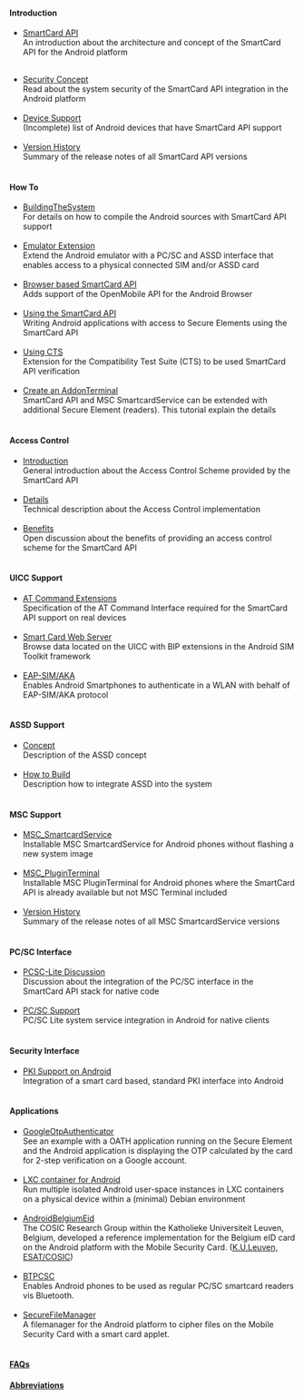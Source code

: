 #### Introduction ####
  * [SmartCard API](SmartcardAPI)<br>An introduction about the architecture and concept of the SmartCard API for the Android platform<br><br>
<ul><li><a href='SecurityConcept.md'>Security Concept</a><br>Read about the system security of the SmartCard API integration in the Android platform<br><br>
</li><li><a href='Devices.md'>Device Support</a><br>(Incomplete) list of Android devices that have SmartCard API support<br><br>
</li><li><a href='VersionHistory.md'>Version History</a><br>Summary of the release notes of all SmartCard API versions<br><br></li></ul>

<h4>How To</h4>
<ul><li><a href='BuildingTheSystem.md'>BuildingTheSystem</a><br>For details on how to compile the Android sources with SmartCard API support<br><br>
</li><li><a href='EmulatorExtension.md'>Emulator Extension</a><br>Extend the Android emulator with a PC/SC and ASSD interface that enables access to a physical connected SIM and/or ASSD card<br><br>
</li><li><a href='WebScapi.md'>Browser based SmartCard API</a><br>Adds support of the OpenMobile API for the Android Browser<br><br>
</li><li><a href='UsingSmartCardAPI.md'>Using the SmartCard API</a><br>Writing Android applications with access to Secure Elements using the SmartCard API<br><br>
</li><li><a href='UsingCTS.md'>Using CTS</a><br>Extension for the Compatibility Test Suite (CTS) to be used SmartCard API verification<br><br>
</li><li><a href='AddonTerminal.md'>Create an AddonTerminal</a><br>SmartCard API and MSC SmartcardService can be extended with additional Secure Element (readers). This tutorial explain the details<br><br></li></ul>

<h4>Access Control</h4>
<ul><li><a href='AccessControlIntroduction.md'>Introduction</a><br>General introduction about the Access Control Scheme provided by the SmartCard API<br><br>
</li><li><a href='AccessControlDetails.md'>Details</a><br>Technical description about the Access Control implementation<br><br>
</li><li><a href='AccessControlBenefits.md'>Benefits</a><br>Open discussion about the benefits of providing an access control scheme for the SmartCard API<br><br></li></ul>

<h4>UICC Support</h4>
<ul><li><a href='UICCSupport.md'>AT Command Extensions</a><br>Specification of the AT Command Interface required for the SmartCard API support on real devices<br><br>
</li><li><a href='SmartcardWebserver.md'>Smart Card Web Server</a><br>Browse data located on the UICC with BIP extensions in the Android SIM Toolkit framework<br><br>
</li><li><a href='EapSimAka.md'>EAP-SIM/AKA</a><br>Enables Android Smartphones to authenticate in a WLAN with behalf of EAP-SIM/AKA protocol<br><br></li></ul>

<h4>ASSD Support</h4>
<ul><li><a href='Concept.md'>Concept</a><br>Description of the ASSD concept<br><br>
</li><li><a href='HowToBuild.md'>How to Build</a><br>Description how to integrate ASSD into the system<br><br></li></ul>

<h4>MSC Support</h4>
<ul><li><a href='MscSmartcardService.md'>MSC_SmartcardService</a><br>Installable MSC SmartcardService for Android phones without flashing a new system image<br><br>
</li><li><a href='MscPluginTerminal.md'>MSC_PluginTerminal</a><br>Installable MSC PluginTerminal for Android phones where the SmartCard API is already available but not MSC Terminal included<br><br>
</li><li><a href='MscVersionHistory.md'>Version History</a><br>Summary of the release notes of all MSC SmartcardService versions<br><br></li></ul>


<h4>PC/SC Interface</h4>
<ul><li><a href='PCSCLite.md'>PCSC-Lite Discussion</a><br>Discussion about the integration of the PC/SC interface in the SmartCard API stack for native code<br><br>
</li><li><a href='PCSCSmartCardServiceIntro.md'>PC/SC Support</a><br>PC/SC Lite system service integration in Android for native clients<br><br></li></ul>

<h4>Security Interface</h4>
<ul><li><a href='SmartCardPKI.md'>PKI Support on Android</a><br>Integration of a smart card based, standard PKI interface into  Android<br><br></li></ul>

<h4>Applications</h4>
<ul><li><a href='GoogleOtpAuthenticator.md'>GoogleOtpAuthenticator</a><br>See an example with a OATH application running on the Secure Element and the Android application is displaying the OTP calculated by the card for 2-step verification on a Google account.<br><br>
</li><li><a href='AndroidContainer.md'>LXC container for Android</a><br>Run multiple isolated Android user-space instances in LXC containers on a physical device within a (minimal) Debian environment<br><br>
</li><li><a href='AndroidBelgiumEid.md'>AndroidBelgiumEid</a><br>The COSIC Research Group within the Katholieke Universiteit Leuven, Belgium, developed a reference implementation for the Belgium eID card on the Android platform with the Mobile Security Card. (<a href='http://www.esat.kuleuven.be/cosic/'>K.U.Leuven, ESAT/COSIC</a>)<br><br>
</li><li><a href='BTPCSC.md'>BTPCSC</a><br>Enables Android phones to be used as regular PC/SC smartcard readers vis Bluetooth.<br><br>
</li><li><a href='SecureFileManager.md'>SecureFileManager</a><br>A filemanager for the Android platform to cipher files on the Mobile Security Card with a smart card applet.<br><br></li></ul>


<h4><a href='Faq.md'>FAQs</a></h4>
<h4><a href='Abbreviations.md'>Abbreviations</a></h4>
